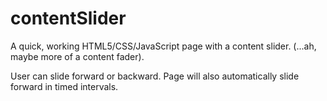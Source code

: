 # contentSlider

A quick, working HTML5/CSS/JavaScript page with a content slider. (...ah, maybe more of a content fader).

User can slide forward or backward. Page will also automatically slide forward in timed intervals.
